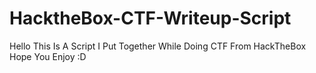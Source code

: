 # HacktheBox-CTF-Writeup-Script
Hello This Is A Script I Put Together While Doing CTF From HackTheBox Hope You Enjoy :D
